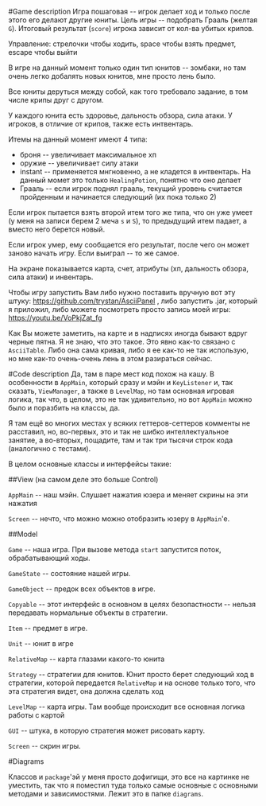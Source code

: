 #Game description
Игра пошаговая -- игрок делает ход и только после этого его делают другие
юниты. Цель игры -- подобрать Грааль (желтая `G`). Итоговый результат
(`score`) игрока зависит от кол-ва убитых крипов.

Управление: стрелочки чтобы ходить, space чтобы взять предмет, escape чтобы выйти

В игре на данный момент
только один тип юнитов -- зомбаки, но там очень легко добалять новых юнитов,
мне просто лень было.

Все юниты деруться между собой, как того требовало задание, в том числе
крипы друг с другом.

У каждого юнита есть здоровье, дальность обзора, сила атаки. У игроков,
в отличие от крипов, также есть интвентарь.

Итемы на данный момент имеют 4 типа:
* броня -- увеличивает максимальное хп
* оружие -- увеличивает силу атаки
* instant -- применяется мнгновенно, а не кладется в интвентарь. На данный
момет это только `HealingPotion`, понятно что оно делает
* Грааль -- если игрок поднял грааль, текущий уровень считается пройденным
и начинается следующий (их пока только 2)

Если игрок пытается взять второй итем того же типа, что он уже умеет
(у меня на записи берем 2 меча `s` и `S`), то предыдущий итем падает, а
вместо него берется новый.

Если игрок умер, ему сообщается его результат, после чего он может заново
начать игру. Если выиграл -- то же самое.

На экране показывается карта, счет, атрибуты (хп, дальность обзора, сила атаки)
и инвентарь.

Чтобы игру запустить Вам либо нужно поставить вручную вот эту штуку:
https://github.com/trystan/AsciiPanel , либо запустить .jar, который
я приложил, либо можете посмотреть просто запись моей игры: https://youtu.be/VoPkjZat_fg

Как Вы можете заметить, на карте и в надписях иногда бывают вдруг черные пятна.
Я не знаю, что это такое. Это явно как-то связано с `AsciiTable`. Либо
она сама кривая, либо я ее как-то не так использую, но мне как-то
очень-очень лень в этом разираться сейчас.

#Code description
Да, там в паре мест код похож на кашу. В особенности в `AppMain`, который
сразу и мэйн и `KeyListener` и, так сказать, `ViewManager`, а также в
`LevelMap`, но там основная игровая логика, так что, в целом, это не так
удивительно, но вот `AppMain` можно было и поразбить на классы, да.

Я там ещё во многих местах у всяких геттеров-сеттеров комменты не расставил,
но, во-первых, это и так не шибко интеллектуальное занятие, а во-вторых,
пощадите, там и так три тысячи строк кода (аналогично с тестами).

В целом основные классы и интерфейсы такие:

##View (на самом деле это больше Control)

`AppMain` -- наш мэйн. Слушает нажатия юзера и меняет скрины на эти нажатия

`Screen` -- нечто, что можно можно отобразить юзеру в `AppMain`'e.

##Model

`Game` -- наша игра. При вызове метода `start` запустится поток, обрабатывающий
ходы.

`GameState` -- состояние нашей игры.

`GameObject` -- предок всех объектов в игре.

`Copyable` -- этот интерфейс в основном в целях безопастности -- нельзя передавать
нормальные объекты в стратегии.

`Item` -- предмет в игре.

`Unit` -- юнит в игре

`RelativeMap` -- карта глазами какого-то юнита

`Strategy` -- стратегии для юнитов. Юнит просто берет следующий ход в стратегии,
которой передается `RelativeMap` и на основе только того, что эта стратегия
видет, она должна сделать ход

`LevelMap` -- карта игры. Там вообще происходит все основная логика работы
с картой

`GUI` -- штука, в которую стратегия может рисовать карту.

`Screen` -- скрин игры.

#Diagrams

Классов и `package`'эй у меня просто дофигищи, это все на картинке
не уместить, так что я поместил туда только самые основные с основными
методами и зависимостями. Лежит это в папке `diagrams`.